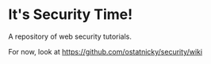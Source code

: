 It's Security Time!
========

A repository of web security tutorials.

For now, look at https://github.com/ostatnicky/security/wiki